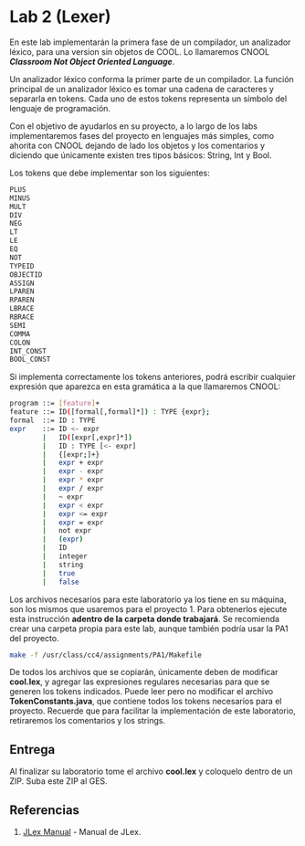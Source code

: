 # Lab 2 \(Lexer\)



En este lab implementarán la primera fase de un compilador, un analizador léxico, para una version sin objetos de COOL. Lo llamaremos CNOOL _**Classroom Not Object Oriented Language**_.

Un analizador léxico conforma la primer parte de un compilador. La función principal de un analizador léxico es tomar una cadena de caracteres y separarla en tokens. Cada uno de estos tokens representa un símbolo del lenguaje de programación.

Con el objetivo de ayudarlos en su proyecto, a lo largo de los labs implementaremos fases del proyecto en lenguajes más simples, como ahorita con CNOOL dejando de lado los objetos y los comentarios y diciendo que únicamente existen tres tipos básicos: String, Int y Bool.

Los tokens que debe implementar son los siguientes:
```bash
PLUS
MINUS
MULT
DIV
NEG
LT
LE
EQ
NOT
TYPEID
OBJECTID
ASSIGN
LPAREN
RPAREN
LBRACE
RBRACE
SEMI
COMMA
COLON
INT_CONST
BOOL_CONST
```

Si implementa correctamente los tokens anteriores, podrá escribir cualquier expresión que aparezca en esta gramática a la que llamaremos CNOOL:

```bash
program ::= [feature]+
feature ::= ID([formal[,formal]*]) : TYPE {expr};
formal  ::= ID : TYPE
expr    ::= ID <- expr
        |   ID([expr[,expr]*])    
        |   ID : TYPE [<- expr]
        |   {[expr;]+}
        |   expr + expr
        |   expr - expr
        |   expr * expr
        |   expr / expr
        |   ~ expr
        |   expr < expr
        |   expr <= expr
        |   expr = expr
        |   not expr
        |   (expr)
        |   ID
        |   integer
        |   string
        |   true
        |   false
```

Los archivos necesarios para este laboratorio ya los tiene en su máquina, son los mismos que usaremos para el proyecto 1. Para obtenerlos ejecute esta instrucción **adentro de la carpeta donde trabajará**. Se recomienda crear una carpeta propia para este lab, aunque también podría usar la PA1 del proyecto.

```bash
make -f /usr/class/cc4/assignments/PA1/Makefile
```

De todos los archivos que se copiarán, únicamente deben de modificar **cool.lex**, y agregar las expresiones regulares necesarias para que se generen los tokens indicados. Puede leer pero no modificar el archivo **TokenConstants.java**, que contiene todos los tokens necesarios para el proyecto. Recuerde que para facilitar la implementación de este laboratorio, retiraremos los comentarios y los strings.

## Entrega

Al finalizar su laboratorio tome el archivo **cool.lex** y coloquelo dentro de un ZIP. Suba este ZIP al GES.

## Referencias

1. [JLex Manual](http://www.cs.princeton.edu/~appel/modern/java/JLex/) - Manual de JLex.

